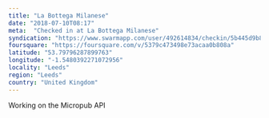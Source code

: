 ```yaml
---
title: "La Bottega Milanese"
date: "2018-07-10T08:17"
meta:  "Checked in at La Bottega Milanese"
syndication: "https://www.swarmapp.com/user/492614834/checkin/5b445d9b8fb09e002c215d45"
foursquare: "https://foursquare.com/v/5379c473498e73acaa0b808a"
latitude: "53.79796287899763"
longitude: "-1.5480392271072956"
locality: "Leeds"
region: "Leeds"
country: "United Kingdom"
---
```

Working on the Micropub API
